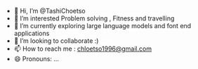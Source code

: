 - 👋 Hi, I’m @TashiChoetso
- 👀 I’m interested Problem solving , Fitness and travelling 
- 🌱 I’m currently exploring large language models and font end applications 
- 💞️ I’m looking to collaborate  :)
- 📫 How to reach me  : chloetso1996@gmail.com  
- 😄 Pronouns: ...

<!---
TashiChoetso/TashiChoetso is a ✨ special ✨ repository because its `README.md` (this file) appears on your GitHub profile.
You can click the Preview link to take a look at your changes.
--->
